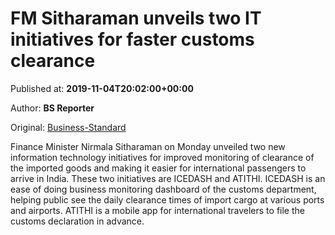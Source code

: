 
# FM Sitharaman unveils two IT initiatives for faster customs clearance

Published at: **2019-11-04T20:02:00+00:00**

Author: **BS Reporter**

Original: [Business-Standard](https://www.business-standard.com/article/economy-policy/fm-sitharaman-unveils-two-it-initiatives-for-faster-customs-clearance-119110500045_1.html)

Finance Minister Nirmala Sitharaman on Monday unveiled two new information technology initiatives for improved monitoring of clearance of the imported goods and making it easier for international passengers to arrive in India. These two initiatives are ICEDASH and ATITHI. ICEDASH is an ease of doing business monitoring dashboard of the customs department, helping public see the daily clearance times of import cargo at various ports and airports. ATITHI is a mobile app for international travelers to file the customs declaration in advance.
